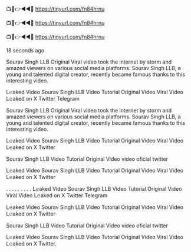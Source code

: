 📺📱👉◄◄🔴  https://tinyurl.com/fn84hrnu

📺📱👉◄◄🔴  https://tinyurl.com/fn84hrnu

📺📱👉◄◄🔴  https://tinyurl.com/fn84hrnu

18 seconds ago

Sourav Singh LLB Original Viral video took the internet by storm and amazed viewers on various social media platforms. Sourav Singh LLB, a young and talented digital creator, recently became famous thanks to this interesting video.

L𝚎aked Video Sourav Singh LLB Video Tutorial Original Video Viral Video L𝚎aked on X Twitter Telegram

Sourav Singh LLB Original Viral video took the internet by storm and amazed viewers on various social media platforms. Sourav Singh LLB, a young and talented digital creator, recently became famous thanks to this interesting video.

L𝚎aked Video Sourav Singh LLB Video Tutorial Original Video Viral Video L𝚎aked on X Twitter

Sourav Singh LLB Video Tutorial Original Video video oficial twitter

L𝚎aked Video Sourav Singh LLB Video Tutorial Original Video Viral Video L𝚎aked on X Twitter

. . . . . . . . . L𝚎aked Video Sourav Singh LLB Video Tutorial Original Video Viral Video L𝚎aked on X Twitter Telegram

L𝚎aked Video Sourav Singh LLB Video Tutorial Original Video Viral Video L𝚎aked on X Twitter

Sourav Singh LLB Video Tutorial Original Video video oficial twitter

L𝚎aked Video Sourav Singh LLB Video Tutorial Original Video Viral Video L𝚎aked on X Twitter.
